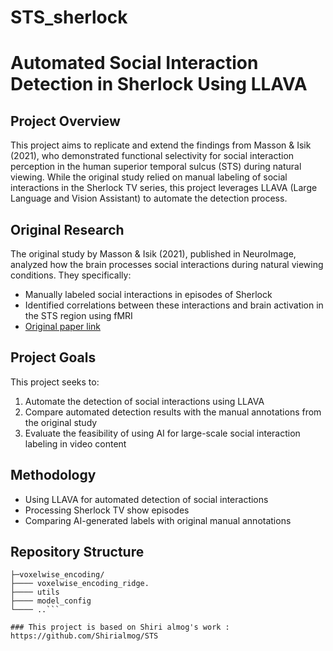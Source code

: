# STS_sherlock
# Automated Social Interaction Detection in Sherlock Using LLAVA

## Project Overview
This project aims to replicate and extend the findings from Masson & Isik (2021), who demonstrated functional selectivity for social interaction perception in the human superior temporal sulcus (STS) during natural viewing. While the original study relied on manual labeling of social interactions in the Sherlock TV series, this project leverages LLAVA (Large Language and Vision Assistant) to automate the detection process.

## Original Research
The original study by Masson & Isik (2021), published in NeuroImage, analyzed how the brain processes social interactions during natural viewing conditions. They specifically:
- Manually labeled social interactions in episodes of Sherlock
- Identified correlations between these interactions and brain activation in the STS region using fMRI
- [Original paper link](https://www.sciencedirect.com/science/article/pii/S1053811921010132)

## Project Goals
This project seeks to:
1. Automate the detection of social interactions using LLAVA
2. Compare automated detection results with the manual annotations from the original study
3. Evaluate the feasibility of using AI for large-scale social interaction labeling in video content

## Methodology
- Using LLAVA for automated detection of social interactions
- Processing Sherlock TV show episodes
- Comparing AI-generated labels with original manual annotations

## Repository Structure
```
├─voxelwise_encoding/
├──── voxelwise_encoding_ridge.
├──── utils
├──── model_config
└──── ..```

### This project is based on Shiri almog's work : https://github.com/Shirialmog/STS